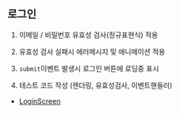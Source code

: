 ## 로그인

1. 이메일 / 비밀번호 유효성 검사(정규표현식) 적용

2. 유효성 검사 실패시 에러메시지 및 애니메이션 적용

3. `submit`이벤트 발생시 로그인 버튼에 로딩중 표시 

4. 테스트 코드 작성 (렌더링, 유효성검사, 이벤트핸들러)

* [LoginScreen](../screens/LoginScreen.tsx)

